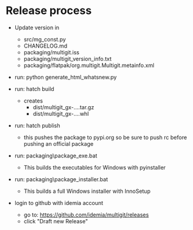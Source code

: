 
# Release process

* Update version in 
   * src/mg_const.py
   * CHANGELOG.md
   * packaging/multigit.iss
   * packaging/multigit_version_info.txt
   * packaging/flatpak/org.multigit.Multigit.metainfo.xml

* run: python generate_html_whatsnew.py

* run: hatch build
  * creates
    * dist/multigit_gx-....tar.gz
    * dist/multigit_gx-....whl
    
* run: hatch publish
  * this pushes the package to pypi.org so be sure to push rc before pushing an official package
  
* run: packaging\package_exe.bat
  * This builds the executables for Windows with pyinstaller
  
* run: packaging\package_installer.bat
  * This builds a full Windows installer with InnoSetup
  
* login to github with idemia account
  * go to: https://github.com/idemia/multigit/releases
  * click "Draft new Release"



